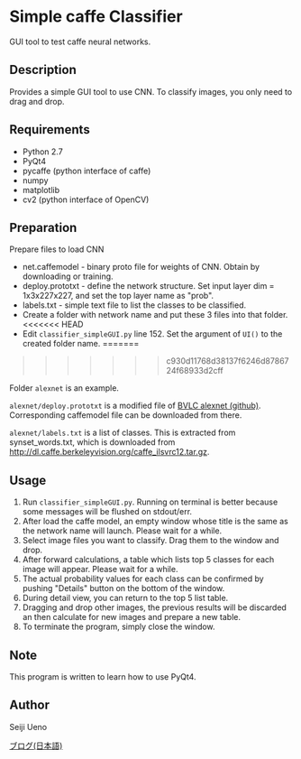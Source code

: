 Simple caffe Classifier
=======================

GUI tool to test caffe neural networks.

## Description

Provides a simple GUI tool to use CNN.
To classify images, you only need to drag and drop.

## Requirements

* Python 2.7
* PyQt4
* pycaffe (python interface of caffe)
* numpy
* matplotlib
* cv2 (python interface of OpenCV)

## Preparation

Prepare files to load CNN

* net.caffemodel - binary proto file for weights of CNN. Obtain by downloading or training.
* deploy.prototxt - define the network structure. Set input layer dim = 1x3x227x227, and set the top layer name as "prob".
* labels.txt - simple text file to list the classes to be classified.
* Create a folder with network name and put these 3 files into that folder.
<<<<<<< HEAD
* Edit `classifier_simpleGUI.py` line 152. Set the argument of `UI()` to the created folder name.
=======
>>>>>>> c930d11768d38137f6246d8786724f68933d2cff

Folder `alexnet` is an example.

`alexnet/deploy.prototxt` is a modified file of [BVLC alexnet (github)](https://github.com/BVLC/caffe/tree/master/models/bvlc_alexnet).
 Corresponding caffemodel file can be downloaded from there.

 `alexnet/labels.txt` is a list of classes. This is extracted from synset_words.txt, which is downloaded from http://dl.caffe.berkeleyvision.org/caffe_ilsvrc12.tar.gz.


## Usage

1. Run `classifier_simpleGUI.py`. Running on terminal is better because some messages will be flushed on stdout/err.
2. After load the caffe model, an empty window whose title is the same as the network name will launch. Please wait for a while.
3. Select image files you want to classify. Drag them to the window and drop.
4. After forward calculations, a table which lists top 5 classes for each image will appear. Please wait for a while.
5. The actual probability values for each class can be confirmed by pushing "Details" button on the bottom of the window.
6. During detail view, you can return to the top 5 list table.
7. Dragging and drop other images, the previous results will be discarded an then calculate for new images and prepare a new table.
8. To terminate the program, simply close the window.

## Note

This program is written to learn how to use PyQt4.

## Author

Seiji Ueno

[ブログ(日本語)](http://sage-t.tumblr.com/)
